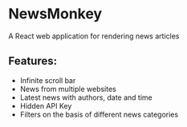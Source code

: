 # NewsMonkey
A React web application for rendering news articles
## Features:
- Infinite scroll bar
- News from multiple websites
- Latest news with authors, date and time
- Hidden API Key
- Filters on the basis of different news categories
